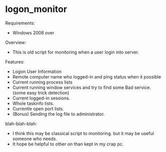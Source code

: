 # logon_monitor

Requirements:
- Windows 2008 over

Overview:
- This is old script for monitoring when a user login into server. 

Features:
 * Logon User Information
 * Remote computer name who logged-in and ping status when it possible
 * Current running process lists
 * Current running window services and try to find some Bad service.(some easy trick detection)
 * Current logged-in sessions.
 * Whole taskinfo lists.
 * Currentle open port lists.
 * (Bonus) Sending the log file to administrator.

blah-blah-blah:
- I think this may be classical script to monitoring. but it may be useful someone who needs.
- It hope be helpful to other on than kept in my crap pc.
